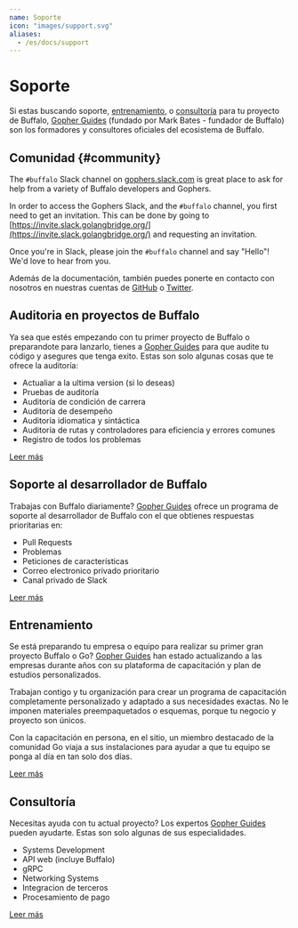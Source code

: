 ```yaml
---
name: Soporte
icon: "images/support.svg"
aliases:
  - /es/docs/support
---
```


# Soporte

Si estas buscando soporte, [entrenamiento](https://www.gopherguides.com/in-person-training/), o [consultoría](https://www.gopherguides.com/consulting/) para tu proyecto de Buffalo, [Gopher Guides](https://www.gopherguides.com) (fundado por Mark Bates - fundador de Buffalo) son los formadores y consultores oficiales del ecosistema de Buffalo.

## Comunidad {#community}

The `#buffalo` Slack channel on [gophers.slack.com](https://gophers.slack.com/messages/buffalo/) is great place to ask for help from a variety of Buffalo developers and Gophers.

In order to access the Gophers Slack, and the `#buffalo` channel, you first need to get an invitation. This can be done by going to [https://invite.slack.golangbridge.org/](https://invite.slack.golangbridge.org/) and requesting an invitation.

Once you're in Slack, please join the `#buffalo` channel and say "Hello"! We'd love to hear from you.

Además de la documentación, también puedes ponerte en contacto con nosotros en nuestras cuentas de [GitHub](https://github.com/gobuffalo/buffalo) o [Twitter](https://twitter.com/gobuffalo).

## Auditoria en proyectos de Buffalo

Ya sea que estés empezando con tu primer proyecto de Buffalo o preparandote para lanzarlo, tienes a [Gopher Guides](https://www.gopherguides.com) para que audite tu código y asegures que tenga exito. Estas son solo algunas cosas que te ofrece la auditoría:

* Actualiar a la ultima version (si lo deseas)
* Pruebas de auditoría
* Auditoría de condición de carrera
* Auditoría de desempeño
* Auditoría idiomatica y sintáctica
* Auditoría de rutas y controladores para eficiencia y errores comunes
* Registro de todos los problemas

[Leer más](https://www.gopherguides.com/consulting/)

## Soporte al desarrollador de Buffalo

Trabajas con Buffalo diariamente? [Gopher Guides](https://www.gopherguides.com) ofrece un programa de soporte al desarrollador de Buffalo con el que obtienes respuestas prioritarias en:

* Pull Requests
* Problemas
* Peticiones de características
* Correo electronico privado prioritario
* Canal privado de Slack

[Leer más](https://www.gopherguides.com/consulting/)

## Entrenamiento

Se está preparando tu empresa o equipo para realizar su primer gran proyecto Buffalo o Go? [Gopher Guides](https://www.gopherguides.com) han estado actualizando a las empresas durante años con su plataforma de capacitación y plan de estudios personalizados.

Trabajan contigo y tu organización para crear un programa de capacitación completamente personalizado y adaptado a sus necesidades exactas. No le imponen materiales preempaquetados o esquemas, porque tu negocio y proyecto son únicos.

Con la capacitación en persona, en el sitio, un miembro destacado de la comunidad Go viaja a sus instalaciones para ayudar a que tu equipo se ponga al día en tan solo dos días.

[Leer más](https://www.gopherguides.com/in-person-training/)

## Consultoría

Necesitas ayuda con tu actual proyecto? Los expertos [Gopher Guides](https://www.gopherguides.com) pueden ayudarte. Estas son solo algunas de sus especialidades.

* Systems Development
* API web (incluye Buffalo)
* gRPC
* Networking Systems
* Integracion de terceros
* Procesamiento de pago

[Leer más](https://www.gopherguides.com/consulting/)
